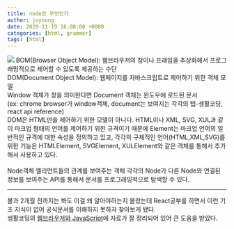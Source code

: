 ```yaml
---
title: node란 무엇인가
author: juyoung
date: 2020-11-19 16:08:00 +0800
categories: [html, grammer]
tags: [html]
---
```


![](https://s3.ap-northeast-2.amazonaws.com/opentutorials-user-file/module/904/2234.png)
BOM(Browser Object Model): 웹브라우저의 창이나 프래임을 추상화해서 프로그래밍적으로 제어할 수 있도록 제공하는 수단
<br />
DOM(Document Object Model): 웹페이지를 자바스크립트로 제어하기 위한 객체 모델
<br />
Window 객체가 창을 의미한다면 Document 객체는 윈도우에 로드된 문서<br />(ex: chrome browser가 window객체, document는 보여지는 각각의 탭-생활코딩, react api reference)
<br />DOM은 HTML만을 제어하기 위한 모델이 아니다. HTML이나 XML, SVG, XUL과 같이 마크업 형태의 언어를 제어하기 위한 규격이기 때문에 Element는 마크업 언어의 일반적인 규격에 대한 속성을 정의하고 있고, 각각의 구체적인 언어(HTML,XML,SVG)를 위한 기능은 HTMLElement, SVGElement, XULElement와 같은 객체를 통해서 추가해서 사용하고 있다.<br />
<br />
Node객체
엘리먼트들의 관계를 보여주는 객체
각각의 Node가 다른 Node와 연결된 정보를 보여주는 API를 통해서 문서를 프로그래밍적으로 탐색할 수 있다.
<br />

- - -

불과 2개월 전까지는 봐도 이걸 왜 알아야하는지 몰랐는데 React공부를 하면서 이런 기초 지식이 없어 공식문서를 이해하지 못하자 찾아보게 됐다.
<br />
생활코딩의 [웹브라우저와 JavaScript](https://opentutorials.org/course/1375/6619)에 자료가 잘 정리되어 있어 큰 도움을 받았다.<br />